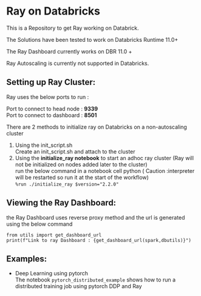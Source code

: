 # Ray on Databricks 
This is a Repository to get Ray working on Databrick.

The Solutions have been tested to work on Databricks Runtime 11.0+

The Ray Dashboard currently works on DBR 11.0 +

Ray Autoscaling is currently not supported in Databricks.

## Setting up Ray Cluster:

Ray uses the below ports to run : </br>

Port to connect to head node : **9339** </br>
Port to connect to dashboard : **8501** </br>


There are 2 methods to initialize ray on Databricks on a non-autoscaling cluster

1. Using the init_script.sh <br>
    Create an init_script.sh and attach to the cluster 
2. Using the **initialize_ray notebook** to start an adhoc ray cluster (Ray will not be initialized on nodes added later to the cluster) <br>
   run the below command in a notebook cell python ( Caution :interpreter will be restarted so run it at the start of the workflow) <br>
    ``` %run ./initialize_ray $version="2.2.0" ```


## Viewing the Ray Dashboard:

the Ray Dashboard  uses reverse proxy method and the url is generated using the below command
```
from utils import get_dashboard_url
print(f"Link to ray Dashboard : {get_dashboard_url(spark,dbutils)}")
```

## Examples:

- Deep Learning using pytorch </br>
     The notebook ```pytorch_distributed_example``` shows how to run a distributed training job using pytorch DDP and Ray 

